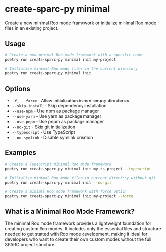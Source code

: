 # create-sparc-py minimal

Create a new minimal Roo mode framework or initialize minimal Roo mode files in an existing project.

## Usage

```bash
# Create a new minimal Roo mode framework with a specific name
poetry run create-sparc-py minimal init my-project

# Initialize minimal Roo mode files in the current directory
poetry run create-sparc-py minimal init
```

## Options

- `-f, --force` - Allow initialization in non-empty directories
- `--skip-install` - Skip dependency installation
- `--use-npm` - Use npm as package manager
- `--use-yarn` - Use yarn as package manager
- `--use-pnpm` - Use pnpm as package manager
- `--no-git` - Skip git initialization
- `--typescript` - Use TypeScript
- `--no-symlink` - Disable symlink creation

## Examples

```bash
# Create a TypeScript minimal Roo mode framework
poetry run create-sparc-py minimal init my-ts-project --typescript

# Initialize minimal Roo mode files in current directory without git
poetry run create-sparc-py minimal init --no-git

# Create a minimal Roo mode framework with force option
poetry run create-sparc-py minimal init my-project --force
```

## What is a Minimal Roo Mode Framework?

The minimal Roo mode framework provides a lightweight foundation for creating custom Roo modes. It includes only the essential files and structure needed to get started with Roo mode development, making it ideal for developers who want to create their own custom modes without the full SPARC project structure. 